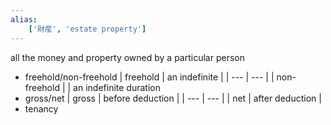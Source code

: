 ```yaml
---
alias:
    ['財産', 'estate property']
---
```

all the money and property owned by a particular person
- freehold/non-freehold
    | freehold | an indefinite |
    | --- | --- |
    | non-freehold |  |
    an indefinite duration
- gross/net
    | gross | before deduction |
    | --- | --- |
    | net | after deduction  |
- tenancy